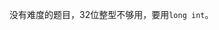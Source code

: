 <!-- date and tags in the next two lines
2017-04-14 22:13:55 +0800
numbers
-->

没有难度的题目，32位整型不够用，要用`long int`。
